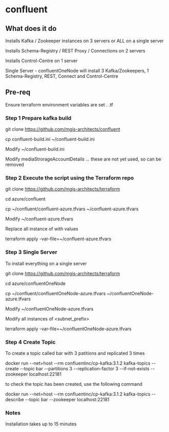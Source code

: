 # confluent

## What does it do
Installs Kafka / Zookeeper instances on 3 servers or ALL on a single server

Installs Schema-Registry / REST Proxy / Connections on 2 servers

Installs Control-Centre on 1 server 

Single Server - confluentOneNode will install 3 Kafka/Zookeepers, 1 Schema-Registry, REST, Connect and Control-Centre

## Pre-req
Ensure terraform environment variables are set . .tf

### Step 1 Prepare kafka build

git clone https://github.com/mgis-architects/confluent

cp confluent-build.ini ~/confluent-build.ini

Modify ~/confluent-build.ini

Modify mediaStrorageAccountDetails ... these are not yet used, so can be removed

### Step 2 Execute the script using the Terraform repo 

git clone https://github.com/mgis-architects/terraform

cd azure/confluent

cp ~/confluent/confluent-azure.tfvars ~/confluent-azure.tfvars

Modify ~/confluent-azure.tfvars

Replace all instance of <variable> with values

terraform apply -var-file=~/confluent-azure.tfvars

### Step 3 Single Server

To install everything on a single server

git clone https://github.com/mgis-architects/terraform

cd azure/confluentOneNode

cp ~/confluent/confluentOneNode-azure.tfvars ~/confluentOneNode-azure.tfvars

Modify ~/confluentOneNode-azure.tfvars

Modify all instances of <subnet_prefix> 

terraform apply -var-file=~/confluentOneNode-azure.tfvars

### Step 4 Create Topic 

To create a topic called bar with 3 patitions and replicated 3 times

docker run --net=host --rm confluentinc/cp-kafka:3.1.2 kafka-topics --create --topic bar --partitions 3 --replication-factor 3 --if-not-exists --zookeeper localhost:22181

to check the topic has been created, use the following command 

docker run --net=host --rm confluentinc/cp-kafka:3.1.2 kafka-topics --describe --topic bar --zookeeper localhost:22181

### Notes
Installation takes up to 15 minutes
